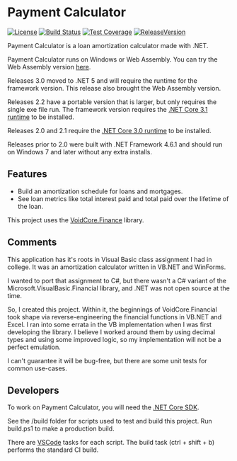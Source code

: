 # Payment Calculator

[![License](https://img.shields.io/github/license/void-type/PaymentCalculator.svg)](https://github.com/void-type/PaymentCalculator/blob/master/LICENSE.txt)
[![Build Status](https://img.shields.io/azure-devops/build/void-type/PaymentCalculator/15.svg)](https://dev.azure.com/void-type/PaymentCalculator/_build/latest?definitionId=15&branchName=master)
[![Test Coverage](https://img.shields.io/azure-devops/coverage/void-type/PaymentCalculator/15.svg)](https://dev.azure.com/void-type/PaymentCalculator/_build/latest?definitionId=15&branchName=master)
[![ReleaseVersion](https://img.shields.io/github/release/void-type/PaymentCalculator.svg)](https://github.com/void-type/PaymentCalculator/releases)

Payment Calculator is a loan amortization calculator made with .NET.

Payment Calculator runs on Windows or Web Assembly. You can try the Web Assembly version [here](https://void-type.net/payment_calculator).

Releases 3.0 moved to .NET 5 and will require the runtime for the framework version. This release also brought the Web Assembly version.

Releases 2.2 have a portable version that is larger, but only requires the single exe file run. The framework version requires the [.NET Core 3.1 runtime](https://dotnet.microsoft.com/download/dotnet-core/3.1) to be installed.

Releases 2.0 and 2.1 require the [.NET Core 3.0 runtime](https://dotnet.microsoft.com/download/dotnet-core/3.0) to be installed.

Releases prior to 2.0 were built with .NET Framework 4.6.1 and should run on Windows 7 and later without any extra installs.

## Features

* Build an amortization schedule for loans and mortgages.
* See loan metrics like total interest paid and total paid over the lifetime of the loan.

This project uses the [VoidCore.Finance](https://github.com/void-type/VoidCore) library.

## Comments

This application has it's roots in Visual Basic class assignment I had in college. It was an amortization calculator written in VB.NET and WinForms.

I wanted to port that assignment to C#, but there wasn't a C# variant of the Microsoft.VisualBasic.Financial library, and .NET was not open source at the time.

So, I created this project. Within it, the beginnings of VoidCore.Financial took shape via reverse-engineering the financial functions in VB.NET and Excel. I ran into some errata in the VB implementation when I was first developing the library. I believe I worked around them by using decimal types and using some improved logic, so my implementation will not be a perfect emulation.

I can't guarantee it will be bug-free, but there are some unit tests for common use-cases.

## Developers

To work on Payment Calculator, you will need the [.NET Core SDK](https://dotnet.microsoft.com/download).

See the /build folder for scripts used to test and build this project. Run build.ps1 to make a production build.

There are [VSCode](https://code.visualstudio.com/) tasks for each script. The build task (ctrl + shift + b) performs the standard CI build.
